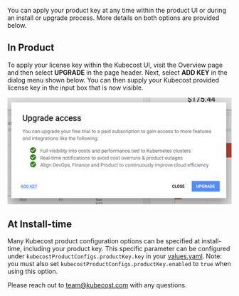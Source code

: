 You can apply your product key at any time within the product UI or during an install or upgrade process. 
More details on both options are provided below.

## In Product

To apply your license key within the Kubecost UI, visit the Overview page and then select **UPGRADE** in the page header. 
Next, select **ADD KEY** in the dialog menu shown below. 
You can then supply your Kubecost provided license key in the input box that is now visible.

![Add key dialog](/images/add-key-dialog.png)

## At Install-time

Many Kubecost product configuration options can be specified at install-time, including your product key. 
This specific parameter can be configured under `kubecostProductConfigs.productKey.key` in your [values.yaml](https://github.com/kubecost/cost-analyzer-helm-chart/blob/master/cost-analyzer/values.yaml#L328). 
Note: you must also set `kubecostProductConfigs.productKey.enabled` to `true` when using this option. 

Please reach out to team@kubecost.com with any questions.

